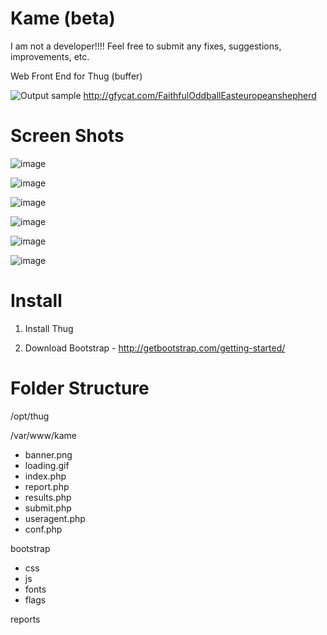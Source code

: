 Kame (beta)
===
I am not a developer!!!! Feel free to submit any fixes, suggestions, improvements, etc.

Web Front End for Thug (buffer)

![Output sample](http://zippy.gfycat.com/FaithfulOddballEasteuropeanshepherd.gif)
http://gfycat.com/FaithfulOddballEasteuropeanshepherd

Screen Shots
=====
![image](http://imgur.com/47DthFe.jpg)

![image](http://i.imgur.com/rQkIiJC.jpg)

![image](http://imgur.com/sp7rFzW.jpg)

![image](http://imgur.com/E0UPpOl.jpg)

![image](http://imgur.com/1We9Fp8.jpg)

![image](http://imgur.com/GurYt3I.jpg)


Install
=====

1. Install Thug

2. Download Bootstrap - http://getbootstrap.com/getting-started/

Folder Structure
=====
/opt/thug

/var/www/kame
- banner.png
- loading.gif
- index.php
- report.php
- results.php
- submit.php
- useragent.php
- conf.php

bootstrap
- css
- js
- fonts
- flags

reports